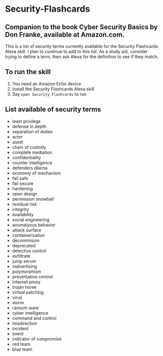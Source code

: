 # Security-Flashcards
## Companion to the book Cyber Security Basics by Don Franke, available at Amazon.com.
This is a list of security terms currently available for the Security Flashcards Alexa skill. I plan to continue to add to this list. As a study aid, consider trying to define a term, then ask Alexa for the definition to see if they match.
## To run the skill
1. You need an Amazon Echo device
2. Install the Security Flashcards Alexa skill
3. Say `open Security Flashcards` to run
## List available of security terms 
* least privilege
* defense in depth
* separation of duties
* actor
* asset
* chain of custody
* complete mediation
* confidentiality
* counter intelligence
* defenders dilema
* economy of mechanism
* fail safe
* fail secure
* hardening
* open design
* permission snowball
* residual risk
* integrity
* availability
* social engineering
* anomalyous behavior
* attack surface
* containerization
* decommision
* deprecated
* detective control
* exfiltrate
* jump server
* malvertising
* polymorphism
* preventative control
* internet proxy
* trojan horse
* virtual patching
* virus
* worm
* ransom ware
* cyber intelligence
* command and control
* misdirection
* incident
* event
* indicator of compromise
* red team
* blue team